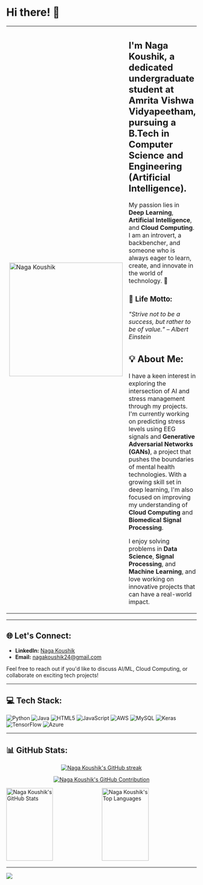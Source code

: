 # Hi there! 👋

<table>
  <tr>
    <td>
      <img src="assets/profile.jpg" alt="Naga Koushik" width="300"/>
    </td>
    <td>
      <h2>I'm <strong>Naga Koushik</strong>, a dedicated undergraduate student at <strong>Amrita Vishwa Vidyapeetham</strong>, pursuing a B.Tech in Computer Science and Engineering (Artificial Intelligence).</h2>
      <p>My passion lies in <strong>Deep Learning</strong>, <strong>Artificial Intelligence</strong>, and <strong>Cloud Computing</strong>. I am an introvert, a backbencher, and someone who is always eager to learn, create, and innovate in the world of technology. 🚀</p>
      <h3>🌟 <strong>Life Motto:</strong></h3>
      <p><em>"Strive not to be a success, but rather to be of value." – Albert Einstein</em></p>
      <h2>💡 <strong>About Me:</strong></h2>
      <p>
        I have a keen interest in exploring the intersection of AI and stress management through my projects. I'm currently working on predicting stress levels using EEG signals and <strong>Generative Adversarial Networks (GANs)</strong>, a project that pushes the boundaries of mental health technologies. With a growing skill set in deep learning, I'm also focused on improving my understanding of <strong>Cloud Computing</strong> and <strong>Biomedical Signal Processing</strong>.
      </p>
      <p>
        I enjoy solving problems in <strong>Data Science</strong>, <strong>Signal Processing</strong>, and <strong>Machine Learning</strong>, and love working on innovative projects that can have a real-world impact.
      </p>
    </td>
  </tr>
</table>

---


## 🌐 Let's Connect:

- **LinkedIn:** [Naga Koushik](https://www.linkedin.com/in/naga-koushik-040b80293/)   
- **Email:** [nagakoushik24@gmail.com](mailto:nagakoushik24@gmail.com)  

Feel free to reach out if you'd like to discuss AI/ML, Cloud Computing, or collaborate on exciting tech projects!

---

## 💻 Tech Stack:
![Python](https://img.shields.io/badge/python-3670A0?style=for-the-badge&logo=python&logoColor=ffdd54)
![Java](https://img.shields.io/badge/java-%23ED8B00.svg?style=for-the-badge&logo=java&logoColor=white)
![HTML5](https://img.shields.io/badge/html5-%23E34F26.svg?style=for-the-badge&logo=html5&logoColor=white)
![JavaScript](https://img.shields.io/badge/javascript-%23323330.svg?style=for-the-badge&logo=javascript&logoColor=%23F7DF1E)
![AWS](https://img.shields.io/badge/AWS-%23FF9900.svg?style=for-the-badge&logo=amazon-aws&logoColor=white)
![MySQL](https://img.shields.io/badge/mysql-%2300f.svg?style=for-the-badge&logo=mysql&logoColor=white)
![Keras](https://img.shields.io/badge/Keras-%23D00000.svg?style=for-the-badge&logo=Keras&logoColor=white)
![TensorFlow](https://img.shields.io/badge/TensorFlow-%23FF6F00.svg?style=for-the-badge&logo=TensorFlow&logoColor=white)
![Azure](https://img.shields.io/badge/Microsoft_Azure-0089D6?style=for-the-badge&logo=microsoft-azure&logoColor=white)

---

## 📊 GitHub Stats:

<p align="center">
  <a href="https://github.com/nagakoushik24">
    <img src="https://github-readme-streak-stats.herokuapp.com/?user=nagakoushik24&theme=radical&border=7F3FBF&background=0D1117" alt="Naga Koushik's GitHub streak"/>
  </a>
</p>

<p align="center">
  <a href="https://github.com/nagakoushik24">
    <img src="https://github-profile-summary-cards.vercel.app/api/cards/profile-details?username=nagakoushik24&theme=radical" alt="Naga Koushik's GitHub Contribution"/>
  </a>
</p>

<a> 
    <a href="https://github.com/nagakoushik24"><img alt="Naga Koushik's GitHub Stats" src="https://denvercoder1-github-readme-stats.vercel.app/api?username=nagakoushik24&show_icons=true&count_private=true&theme=react&border_color=7F3FBF&bg_color=0D1117&title_color=F85D7F&icon_color=F8D866" height="192px" width="49.5%"/></a>
  <a href="https://github.com/nagakoushik24"><img alt="Naga Koushik's Top Languages" src="https://denvercoder1-github-readme-stats.vercel.app/api/top-langs/?username=nagakoushik24&langs_count=8&layout=compact&theme=react&border_color=7F3FBF&bg_color=0D1117&title_color=F85D7F&icon_color=F8D866" height="192px" width="49.5%"/></a>
  <br/>
</a>

---

[![](https://visitcount.itsvg.in/api?id=nagakoushik24&icon=0&color=0)](https://visitcount.itsvg.in)

